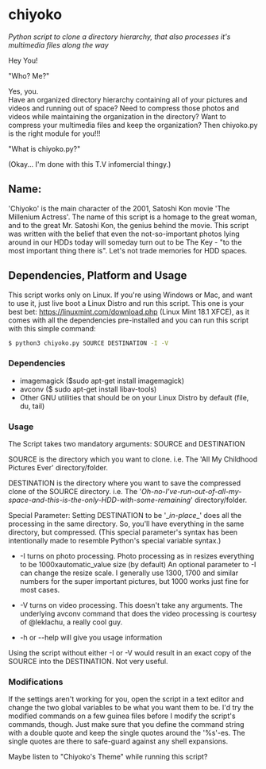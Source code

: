 # chiyoko
_Python script to clone a directory hierarchy, that also processes it's multimedia files along the way_

Hey You!

"Who? Me?"

Yes, you.<br />
Have an organized directory hierarchy containing all of your pictures and videos and running out of space?
Need to compress those photos and videos while maintaining the organization in the directory? Want to compress your
multimedia files and keep the organization? Then chiyoko.py is the right module for you!!!

"What is chiyoko.py?"

(Okay... I'm done with this T.V infomercial thingy.)

## Name:
'Chiyoko' is the main character of the 2001, Satoshi Kon movie 'The Millenium Actress'. The name of this script
is a homage to the great woman, and to the great Mr. Satoshi Kon, the genius behind the movie.
This script was written with the belief that even the not-so-important photos lying around in our HDDs today will
someday turn out to be The Key - "to the most important thing there is". Let's not trade memories for HDD spaces.

## Dependencies, Platform and Usage
This script works only on Linux. If you're using Windows or Mac, and want to use it, just live boot a Linux Distro
and run this script. This one is your best bet: https://linuxmint.com/download.php (Linux Mint 18.1 XFCE), as it
comes with all the dependencies pre-installed and you can run this script with this simple command:

```bash
$ python3 chiyoko.py SOURCE DESTINATION -I -V
```

### Dependencies
* imagemagick ($sudo apt-get install imagemagick)
* avconv ($ sudo apt-get install libav-tools)
* Other GNU utilities that should be on your Linux Distro by default (file, du, tail)

### Usage

The Script takes two mandatory arguments: SOURCE and DESTINATION

SOURCE is the directory which you want to clone. i.e. The 'All My Childhood Pictures Ever' directory/folder.

DESTINATION is the directory where you want to save the compressed clone of the SOURCE directory. i.e. The
'_Oh-no-I've-run-out-of-all-my-space-and-this-is-the-only-HDD-with-some-remaining_' directory/folder.

Special Parameter: Setting DESTINATION to be '\__in-place__' does all the processing in the same directory.
So, you'll have everything in the same directory, but compressed. (This special parameter's syntax has been
intentionally made to resemble Python's special variable syntax.)

* -I turns on photo processing. Photo processing as in resizes everything to be 1000xautomatic_value size (by default) An optional parameter to -I can change the resize scale. I generally use 1300, 1700 and similar numbers for the super important pictures, but 1000 works just fine for most cases.

* -V turns on video processing. This doesn't take any arguments. The underlying avconv command that does the video processing is courtesy of @leklachu, a really cool guy.

* -h or --help will give you usage information

Using the script without either -I or -V would result in an exact copy of the SOURCE into the DESTINATION. Not
very useful.

### Modifications
If the settings aren't working for you, open the script in a text editor and change the two global variables to be
what you want them to be. I'd try the modified commands on a few guinea files before I modify the script's commands,
though. Just make sure that you define the command string with a double quote and keep the single quotes around the
'%s'-es. The single quotes are there to safe-guard against any shell expansions.
      
Maybe listen to "Chiyoko's Theme" while running this script?      
